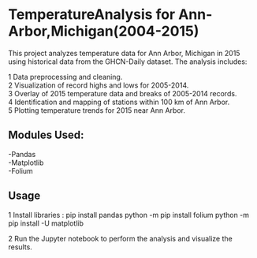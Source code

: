 # TemperatureAnalysis for Ann-Arbor,Michigan(2004-2015)

This project analyzes temperature data for Ann Arbor, Michigan in 2015 using historical data from the GHCN-Daily dataset. The analysis includes:

1 Data preprocessing and cleaning.  
2 Visualization of record highs and lows for 2005-2014.  
3 Overlay of 2015 temperature data and breaks of 2005-2014 records.  
4 Identification and mapping of stations within 100 km of Ann Arbor.  
5 Plotting temperature trends for 2015 near Ann Arbor.  


## Modules Used:
-Pandas  
-Matplotlib  
-Folium  

## Usage
1 Install libraries : pip install pandas
                      python -m pip install folium
                      python -m pip install -U matplotlib

2 Run the Jupyter notebook to perform the analysis and visualize the results.
